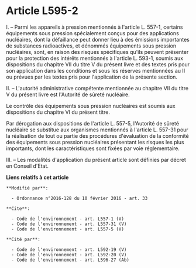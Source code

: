 # Article L595-2

I. – Parmi les appareils à pression mentionnés à l'article L. 557-1, certains équipements sous pression spécialement conçus
pour des applications nucléaires, dont la défaillance peut donner lieu à des émissions importantes de substances
radioactives, et dénommés équipements sous pression nucléaires, sont, en raison des risques spécifiques qu'ils peuvent
présenter pour la protection des intérêts mentionnés à l'article L. 593-1, soumis aux dispositions du chapitre VII du titre V
du présent livre et des textes pris pour son application dans les conditions et sous les réserves mentionnées au II ou
prévues par les textes pris pour l'application de la présente section.

II. – L'autorité administrative compétente mentionnée au chapitre VII du titre V du présent livre est l'Autorité de sûreté
nucléaire.

Le contrôle des équipements sous pression nucléaires est soumis aux dispositions du chapitre VI du présent titre.

Par dérogation aux dispositions de l'article L. 557-5, l'Autorité de sûreté nucléaire se substitue aux organismes mentionnés
à l'article L. 557-31 pour la réalisation de tout ou partie des procédures d'évaluation de la conformité des équipements sous
pression nucléaires présentant les risques les plus importants, dont les caractéristiques sont fixées par voie réglementaire.

III. – Les modalités d'application du présent article sont définies par décret en Conseil d'Etat.

**Liens relatifs à cet article**

	**Modifié par**:

	  - Ordonnance n°2016-128 du 10 février 2016 - art. 33

	**Cite**:

	  - Code de l'environnement - art. L557-1 (V)
	  - Code de l'environnement - art. L557-31 (V)
	  - Code de l'environnement - art. L557-5 (V)

	**Cité par**:

	  - Code de l'environnement - art. L592-19 (V)
	  - Code de l'environnement - art. L592-20 (V)
	  - Code de l'environnement - art. L596-27 (Ab)
